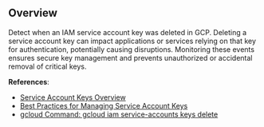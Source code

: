 ## Overview

Detect when an IAM service account key was deleted in GCP. Deleting a service account key can impact applications or services relying on that key for authentication, potentially causing disruptions. Monitoring these events ensures secure key management and prevents unauthorized or accidental removal of critical keys.

**References**:
- [Service Account Keys Overview](https://cloud.google.com/iam/docs/service-account-creds#key-types)
- [Best Practices for Managing Service Account Keys](https://cloud.google.com/iam/docs/best-practices-for-managing-service-account-keys)
- [gcloud Command: gcloud iam service-accounts keys delete](https://cloud.google.com/sdk/gcloud/reference/iam/service-accounts/keys/delete)
